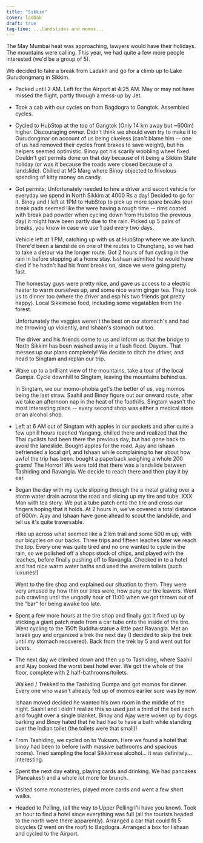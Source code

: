 ```yaml
---
title: "Sikkim"
cover: ladhak
draft: true
tag-line: ...landslides and momos...
---
```


The May Mumbai heat was approaching, lawyers would have their holidays. The
mountains were calling. This year, we had quite a few more people interested
(we'd be a group of 5).

We decided to take a break from Ladakh and go for a climb up to Lake
Gurudongmarg in Sikkim.

 * Packed until 2 AM. Left for the Airport at 4:25 AM. May or may not have
   missed the flight, partly through a mess-up by Jet.
 * Took a cab with our cycles on from Bagdogra to Gangtok. Assembled cycles.
 * Cycled to HubStop at the top of Gangtok (Only 14 km away but ~600m) higher.
   Discouraging owner. Didn't think we should even try to make it to Gurudongmar
   on account of us being clueless (can't blame him -- one of us had removed
   their cycles front brakes to save weight), but his helpers seemed optimistic.
   Binoy got his scarily wobbling wheel fixed.  Couldn't get permits done on
   that day because of it being a Sikkim State holiday (or was it because the
   roads were closed because of a landslide). Chilled at MG Marg where Binoy
   objected to frivolous spending of kitty money on candy.

 * Got permits; Unfortunately needed to hire a driver and escort vehicle for
   everyday we spend in North Sikkim at 4000 Rs a day! Decided to go for it. 
   Binoy and I left at 1PM to HubStop to pick up more spare breaks  (our break
   pads seemed like the were having a rough time -- rims coated with break pad
   powder when cycling down from Hubstop the previous day) it might have been
   partly due to the rain. Picked up 5 pairs of breaks, you know in case we use
   1 pad every two days.

   Vehicle left at 1 PM, catching up with us at HubStop where we ate lunch.
   There'd been a landslide on one of the routes to Chungtang, so we had to
   take a detour via the longer route. Got 2 hours of fun cycling in the rain
   in before stopping at a home stay. Isshaan admitted he would have died if he
   hadn't had his front breaks on, since we were going pretty fast.

   The homestay guys were pretty nice, and gave us access to a electric heater
   to warm ourselves up, and some nice warm ginger tea. They took us to dinner
   too (where the driver and esp his two friends got pretty happy). Local
   Sikkimese food, including some vegatables from the forest.

   Unfortunately the veggies weren't the best on our stomach's and had me throwing
   up violently, and Ishaan's stomach out too.

   The driver and his friends come to us and inform us that the bridge to North
   Sikkim has been washed away in a flash flood. Dayum. That messes up our plans
   completely! We decide to ditch the driver, and head to Singtam and replan our
   trip.

 * Wake up to a brilliant view of the mountains, take a tour of the local Gumpa.
   Cycle downhill to Singtam, leaving the mountains behind us.

   In Singtam, we our momo-phobia get's the better of us, veg momos being the last
   straw. Saahil and Binoy figure out our onward route, after we take an
   afternoon nap in the heat of the foothills. Singtam wasn't the most interesting
   place -- every second shop was either a medical store or an alcohol shop.

 * Left at 6 AM out of Singtam with apples in our pockets and after quite a few
   uphill hours reached Yangang, chilled there and realized that the Thai
   cyclists had been there the previous day, but had gone back to avoid the
   landslide. Bought apples for the road. Ajay and Ishaan befriended a local
   girl, and Ishaan while complaining to her about how awful the trip has been.
   bought a paperback weighing a whole 200 grams! The Horror! We were told that
   there was a landslide between Tashiding and Ravangla. We decide to reach
   there and then play it by ear.

 * Began the day with my cycle slipping through the a metal grating over a storm
   water drain across the road and slicing up my tire and tube. XXX Man with tea
   story. We put a tube patch onto the tire and cross our fingers hoping that
   it holds. At 2 hours in, we've covered a total distance of 600m. Ajay and
   Ishaan have gone ahead to scout the landslide, and tell us it's quite
   traversable.

   Hike up across what seemed like a 2 km trail and some 500 m up, with our
   bicycles on our backs. Three trips and fifteen leaches later we reach the
   top. Every one was quite tired and no one wanted to cycle in the rain, so
   we polished off a shops stock of chips, and played with the leaches, before
   finally pushing off to Ravangla. Checked in to a hotel and had nice warm
   water baths and used the western toilets (such luxuries!)

   Went to the tire shop and explained our situation to them. They were very
   amused by how thin our tires were, how puny our tire leavers. Went pub
   crawling until the ungodly hour of 11:00 when we got thrown out of the "bar"
   for being awake too late.

 * Spent a few more hours at the tire shop and finally got it fixed up by
   sticking a giant patch made from a car tube onto the inside of the tire.
   Went cycling to the 150ft Buddha statue a little past Ravangla. Met an
   Israeli guy and organized a trek the next day (I decided to skip the trek
   until my stomach recovered). Back from the trek by 5 and went out for beers.

 * The next day we climbed down and then up to Tashiding, where Saahil and Ajay
   booked the worst best hotel ever. We got the whole of the floor, complete
   with 2 half-bathrooms/toilets.

   Walked / Trekked to the Tashiding Gumpa and got momos for dinner. Every one
   who wasn't already fed up of momos earlier sure was by now.

   Ishaan moved decided he wanted his own room in the middle of the night.
   Saahil and I didn't realize this so used just a third of the bed each and
   fought over a single blanket. Binoy and Ajay were woken up by dogs barking
   and Binoy hated that he had had to have a bath while standing over the Indian
   toilet (the toilets were that small)!

 * From Tashiding, we cycled on to Yuksom. Here we found a hotel that binoy had
   been to before (with massive bathrooms and spacious rooms). Tried sampling
   the local Sikkimese alcohol... it was definitely... interesting.

 * Spent the next day eating, playing cards and drinking. We had pancakes
   (Pancakes!) and a whole lot more for brunch.

 * Visited some monasteries, played more cards and went a few short walks.

 * Headed to Pelling, (all the way to Upper Pelling I'll have you know). Took an
   hour to find a hotel since everything was full (all the tourists headed to
   the north were there apparently). Arranged a car that could fit 5 bicycles (2
   went on the roof) to Bagdogra. Arranged a box for Iishaan and cycled to the
   Airport.


